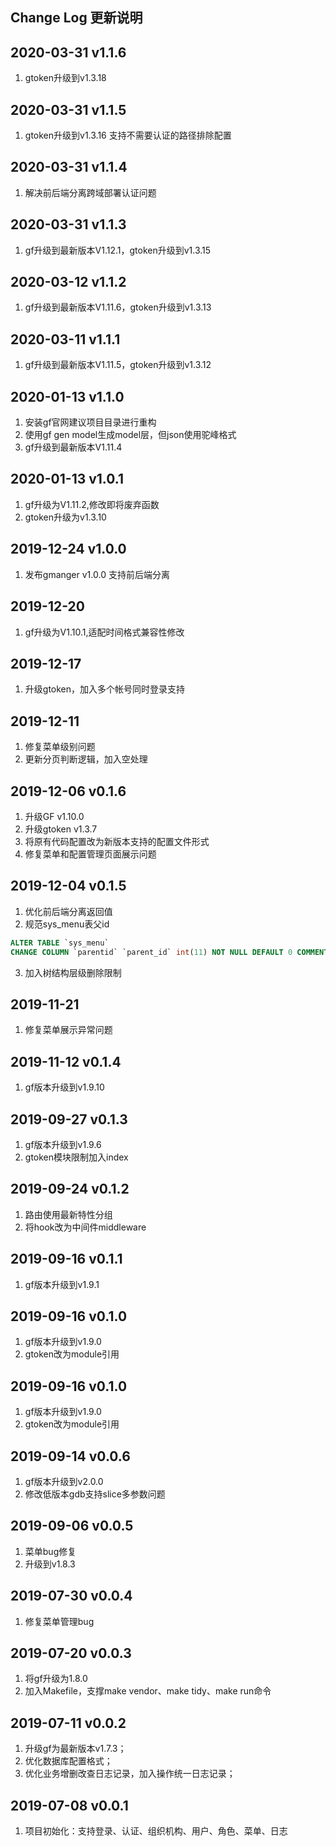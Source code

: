 Change Log 更新说明
------------------------------
## 2020-03-31 v1.1.6
1. gtoken升级到v1.3.18

## 2020-03-31 v1.1.5
1. gtoken升级到v1.3.16 支持不需要认证的路径排除配置

## 2020-03-31 v1.1.4
1. 解决前后端分离跨域部署认证问题

## 2020-03-31 v1.1.3
1. gf升级到最新版本V1.12.1，gtoken升级到v1.3.15

## 2020-03-12 v1.1.2
1. gf升级到最新版本V1.11.6，gtoken升级到v1.3.13

## 2020-03-11 v1.1.1
1. gf升级到最新版本V1.11.5，gtoken升级到v1.3.12

## 2020-01-13 v1.1.0
1. 安装gf官网建议项目目录进行重构
2. 使用gf gen model生成model层，但json使用驼峰格式
3. gf升级到最新版本V1.11.4

## 2020-01-13 v1.0.1
1. gf升级为V1.11.2,修改即将废弃函数
2. gtoken升级为v1.3.10

## 2019-12-24 v1.0.0
1. 发布gmanger v1.0.0 支持前后端分离

## 2019-12-20
1. gf升级为V1.10.1,适配时间格式兼容性修改

## 2019-12-17
1. 升级gtoken，加入多个帐号同时登录支持

## 2019-12-11
1. 修复菜单级别问题
2. 更新分页判断逻辑，加入空处理

## 2019-12-06 v0.1.6
1. 升级GF v1.10.0
2. 升级gtoken v1.3.7
3. 将原有代码配置改为新版本支持的配置文件形式
4. 修复菜单和配置管理页面展示问题

## 2019-12-04 v0.1.5
1. 优化前后端分离返回值
2. 规范sys_menu表父id
```sql
ALTER TABLE `sys_menu` 
CHANGE COLUMN `parentid` `parent_id` int(11) NOT NULL DEFAULT 0 COMMENT '父id' AFTER `id`;
```
3. 加入树结构层级删除限制

## 2019-11-21
1. 修复菜单展示异常问题

## 2019-11-12 v0.1.4
1. gf版本升级到v1.9.10

## 2019-09-27 v0.1.3
1. gf版本升级到v1.9.6
2. gtoken模块限制加入index

## 2019-09-24 v0.1.2
1. 路由使用最新特性分组
2. 将hook改为中间件middleware

## 2019-09-16 v0.1.1
1. gf版本升级到v1.9.1

## 2019-09-16 v0.1.0
1. gf版本升级到v1.9.0
2. gtoken改为module引用

## 2019-09-16 v0.1.0
1. gf版本升级到v1.9.0
2. gtoken改为module引用

## 2019-09-14 v0.0.6
1. gf版本升级到v2.0.0
2. 修改低版本gdb支持slice多参数问题

## 2019-09-06 v0.0.5
1. 菜单bug修复
2. 升级到v1.8.3

## 2019-07-30 v0.0.4
1. 修复菜单管理bug

## 2019-07-20 v0.0.3
1. 将gf升级为1.8.0
2. 加入Makefile，支撑make vendor、make tidy、make run命令

## 2019-07-11 v0.0.2
1. 升级gf为最新版本v1.7.3；
2. 优化数据库配置格式；
3. 优化业务增删改查日志记录，加入操作统一日志记录；

## 2019-07-08 v0.0.1
1. 项目初始化：支持登录、认证、组织机构、用户、角色、菜单、日志
